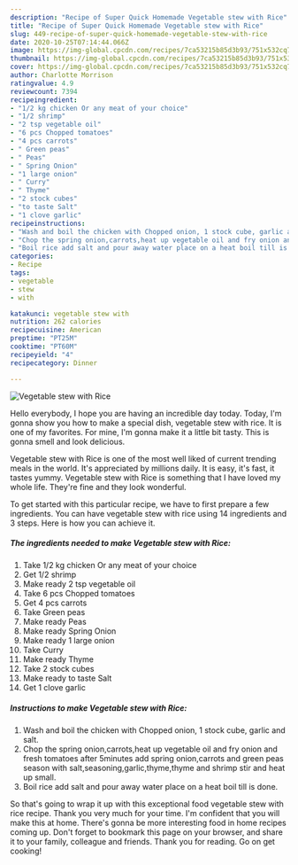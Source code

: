 ```yaml
---
description: "Recipe of Super Quick Homemade Vegetable stew with Rice"
title: "Recipe of Super Quick Homemade Vegetable stew with Rice"
slug: 449-recipe-of-super-quick-homemade-vegetable-stew-with-rice
date: 2020-10-25T07:14:44.066Z
image: https://img-global.cpcdn.com/recipes/7ca53215b85d3b93/751x532cq70/vegetable-stew-with-rice-recipe-main-photo.jpg
thumbnail: https://img-global.cpcdn.com/recipes/7ca53215b85d3b93/751x532cq70/vegetable-stew-with-rice-recipe-main-photo.jpg
cover: https://img-global.cpcdn.com/recipes/7ca53215b85d3b93/751x532cq70/vegetable-stew-with-rice-recipe-main-photo.jpg
author: Charlotte Morrison
ratingvalue: 4.9
reviewcount: 7394
recipeingredient:
- "1/2 kg chicken Or any meat of your choice"
- "1/2 shrimp"
- "2 tsp vegetable oil"
- "6 pcs Chopped tomatoes"
- "4 pcs carrots"
- " Green peas"
- " Peas"
- " Spring Onion"
- "1 large onion"
- " Curry"
- " Thyme"
- "2 stock cubes"
- "to taste Salt"
- "1 clove garlic"
recipeinstructions:
- "Wash and boil the chicken with Chopped onion, 1 stock cube, garlic and salt."
- "Chop the spring onion,carrots,heat up vegetable oil and fry onion and fresh tomatoes after 5minutes add spring onion,carrots and green peas season with salt,seasoning,garlic,thyme,thyme and shrimp stir and heat up small."
- "Boil rice add salt and pour away water place on a heat boil till is done."
categories:
- Recipe
tags:
- vegetable
- stew
- with

katakunci: vegetable stew with 
nutrition: 262 calories
recipecuisine: American
preptime: "PT25M"
cooktime: "PT60M"
recipeyield: "4"
recipecategory: Dinner

---
```



![Vegetable stew with Rice](https://img-global.cpcdn.com/recipes/7ca53215b85d3b93/751x532cq70/vegetable-stew-with-rice-recipe-main-photo.jpg)

Hello everybody, I hope you are having an incredible day today. Today, I'm gonna show you how to make a special dish, vegetable stew with rice. It is one of my favorites. For mine, I'm gonna make it a little bit tasty. This is gonna smell and look delicious.



Vegetable stew with Rice is one of the most well liked of current trending meals in the world. It's appreciated by millions daily. It is easy, it's fast, it tastes yummy. Vegetable stew with Rice is something that I have loved my whole life. They're fine and they look wonderful.


To get started with this particular recipe, we have to first prepare a few ingredients. You can have vegetable stew with rice using 14 ingredients and 3 steps. Here is how you can achieve it.

<!--inarticleads1-->

##### The ingredients needed to make Vegetable stew with Rice:

1. Take 1/2 kg chicken Or any meat of your choice
1. Get 1/2 shrimp
1. Make ready 2 tsp vegetable oil
1. Take 6 pcs Chopped tomatoes
1. Get 4 pcs carrots
1. Take  Green peas
1. Make ready  Peas
1. Make ready  Spring Onion
1. Make ready 1 large onion
1. Take  Curry
1. Make ready  Thyme
1. Take 2 stock cubes
1. Make ready to taste Salt
1. Get 1 clove garlic




<!--inarticleads2-->

##### Instructions to make Vegetable stew with Rice:

1. Wash and boil the chicken with Chopped onion, 1 stock cube, garlic and salt.
1. Chop the spring onion,carrots,heat up vegetable oil and fry onion and fresh tomatoes after 5minutes add spring onion,carrots and green peas season with salt,seasoning,garlic,thyme,thyme and shrimp stir and heat up small.
1. Boil rice add salt and pour away water place on a heat boil till is done.




So that's going to wrap it up with this exceptional food vegetable stew with rice recipe. Thank you very much for your time. I'm confident that you will make this at home. There's gonna be more interesting food in home recipes coming up. Don't forget to bookmark this page on your browser, and share it to your family, colleague and friends. Thank you for reading. Go on get cooking!
